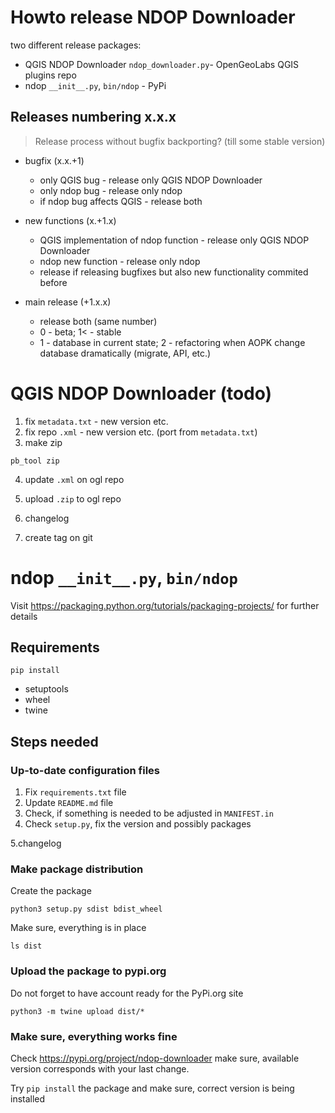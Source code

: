 # Howto release NDOP Downloader

two different release packages:

- QGIS NDOP Downloader `ndop_downloader.py`- OpenGeoLabs QGIS plugins repo
- ndop `__init__.py`, `bin/ndop` - PyPi

## Releases numbering x.x.x

>Release process without bugfix backporting? (till some stable version)

- bugfix (x.x.+1)

    - only QGIS bug - release only QGIS NDOP Downloader
    - only ndop bug - release only ndop
    - if ndop bug affects QGIS - release both

- new functions (x.+1.x)

    - QGIS implementation of ndop function  - release only QGIS NDOP Downloader
    - ndop new function - release only ndop
    - release if releasing bugfixes but also new functionality commited before

    
- main release (+1.x.x)

    - release both (same number)
    - 0 - beta; 1< - stable
    - 1 - database in current state; 2 - refactoring when AOPK change database dramatically (migrate, API, etc.)



# QGIS NDOP Downloader (todo)

1. fix `metadata.txt` - new version etc.
2. fix repo `.xml` - new version etc. (port from `metadata.txt`)
3. make zip
```
pb_tool zip
``` 
4. update `.xml` on ogl repo 
5. upload `.zip` to ogl repo
    
6. changelog
7. create tag on git

# ndop `__init__.py`, `bin/ndop`

Visit https://packaging.python.org/tutorials/packaging-projects/ for further
details

## Requirements

`pip install` 

* setuptools
* wheel 
* twine 

## Steps needed


### Up-to-date configuration files

1. Fix `requirements.txt` file
2. Update `README.md` file
3. Check, if something is needed to be adjusted in `MANIFEST.in`
4. Check `setup.py`, fix the version and possibly packages

5.changelog

### Make package distribution

Create the package

```
python3 setup.py sdist bdist_wheel
```

Make sure, everything is in place

```
ls dist
```

### Upload the package to pypi.org

Do not forget to have account ready for the PyPi.org site

```
python3 -m twine upload dist/*
```

### Make sure, everything works fine

Check https://pypi.org/project/ndop-downloader make sure, available version
corresponds with your last change.

Try `pip install` the package and make sure, correct version is being installed


